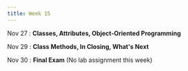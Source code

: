 ```yaml
---
title: Week 15
---
```


Nov 27
: **Classes, Attributes, Object-Oriented Programming**
  
Nov 29
: **Class Methods, In Closing, What's Next**

Nov 30
: **Final Exam** (No lab assignment this week)
